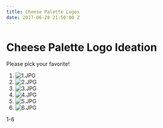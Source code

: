 ```yaml
---
title: Cheese Palette Logos
date: 2017-06-28 21:50:00 Z
---
```


# Cheese Palette Logo Ideation
Please pick your favorite!

1. ![1.JPG](/uploads/1.JPG)
1. ![2.JPG](/uploads/2.JPG)
1. ![3.JPG](/uploads/3.JPG)
1. ![4.JPG](/uploads/4.JPG)
1. ![5.JPG](/uploads/5.JPG)
1. ![6.JPG](/uploads/6.JPG)

1-6
